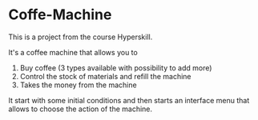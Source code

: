 # Coffe-Machine
This is a project from the course Hyperskill.

It's a coffee machine that allows you to
1. Buy coffee (3 types available with possibility to add more)
2. Control the stock of materials and refill the machine
3. Takes the money from the machine

It start with some initial conditions and then starts an interface menu that allows to choose the action of the machine.
